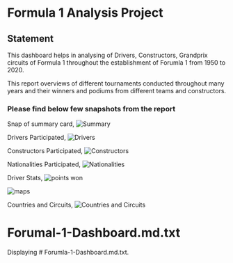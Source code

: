 # Formula 1 Analysis Project


## Statement

This dashboard helps in analysing of Drivers, Constructors, Grandprix circuits of Formula 1 throughout the establishment of Forumla 1 from 1950 to 2020.

This report overviews of different tournaments conducted throughout many years and their winners and podiums from different teams and constructors. 


### Please find below few snapshots from the report

Snap of summary card,
![Summary](https://github.com/user-attachments/assets/28a3d376-f113-4342-a350-89d791cd6fe8)

Drivers Participated,
![Drivers](https://github.com/user-attachments/assets/a991747c-6613-46b9-9114-33102a39c5e3)

Constructors Participated,
![Constructors](https://github.com/user-attachments/assets/c3996216-0396-4e07-bbbc-95e82a43dc9f)

Nationalities Participated,
![Nationalities](https://github.com/user-attachments/assets/f538aecb-1c8a-4d96-bff2-996e2f3a4170)

Driver Stats,
![points won](https://github.com/user-attachments/assets/46916d19-d695-415f-8f5e-db7795737cd7)

![maps](https://github.com/user-attachments/assets/b5ec0fc9-89a5-4456-9691-b5489e157153)

Countries and Circuits,
![Countries and Circuits](https://github.com/user-attachments/assets/6fc7efe1-8e5c-46c9-ad90-7d53704aa3dc)

# Forumal-1-Dashboard.md.txt
Displaying # Forumla-1-Dashboard.md.txt.
